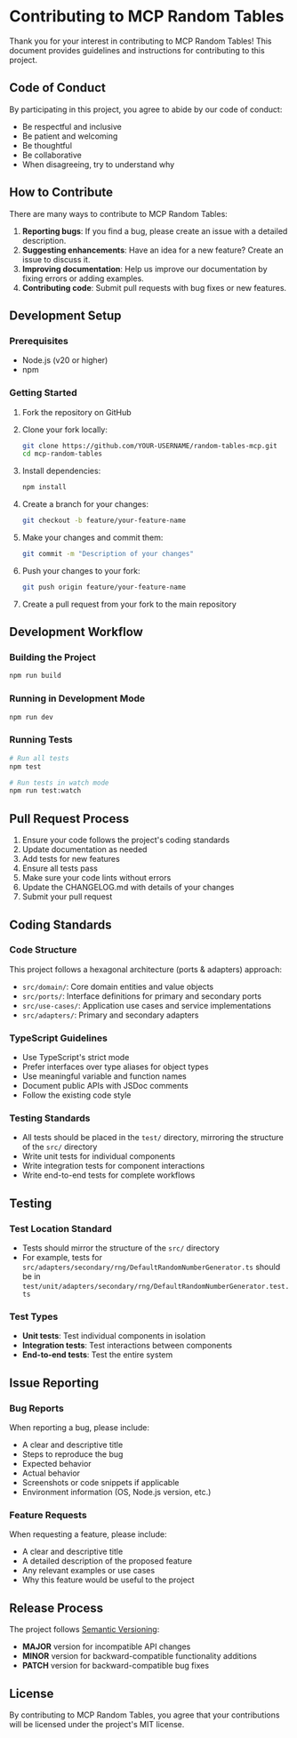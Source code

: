 # Contributing to MCP Random Tables

Thank you for your interest in contributing to MCP Random Tables! This document provides guidelines and instructions for contributing to this project.

## Code of Conduct

By participating in this project, you agree to abide by our code of conduct:

- Be respectful and inclusive
- Be patient and welcoming
- Be thoughtful
- Be collaborative
- When disagreeing, try to understand why

## How to Contribute

There are many ways to contribute to MCP Random Tables:

1. **Reporting bugs**: If you find a bug, please create an issue with a detailed description.
2. **Suggesting enhancements**: Have an idea for a new feature? Create an issue to discuss it.
3. **Improving documentation**: Help us improve our documentation by fixing errors or adding examples.
4. **Contributing code**: Submit pull requests with bug fixes or new features.

## Development Setup

### Prerequisites

- Node.js (v20 or higher)
- npm

### Getting Started

1. Fork the repository on GitHub
2. Clone your fork locally:

   ```bash
   git clone https://github.com/YOUR-USERNAME/random-tables-mcp.git
   cd mcp-random-tables
   ```

3. Install dependencies:

   ```bash
   npm install
   ```

4. Create a branch for your changes:

   ```bash
   git checkout -b feature/your-feature-name
   ```

5. Make your changes and commit them:

   ```bash
   git commit -m "Description of your changes"
   ```

6. Push your changes to your fork:

   ```bash
   git push origin feature/your-feature-name
   ```

7. Create a pull request from your fork to the main repository

## Development Workflow

### Building the Project

```bash
npm run build
```

### Running in Development Mode

```bash
npm run dev
```

### Running Tests

```bash
# Run all tests
npm test

# Run tests in watch mode
npm run test:watch
```

## Pull Request Process

1. Ensure your code follows the project's coding standards
2. Update documentation as needed
3. Add tests for new features
4. Ensure all tests pass
5. Make sure your code lints without errors
6. Update the CHANGELOG.md with details of your changes
7. Submit your pull request

## Coding Standards

### Code Structure

This project follows a hexagonal architecture (ports & adapters) approach:

- `src/domain/`: Core domain entities and value objects
- `src/ports/`: Interface definitions for primary and secondary ports
- `src/use-cases/`: Application use cases and service implementations
- `src/adapters/`: Primary and secondary adapters

### TypeScript Guidelines

- Use TypeScript's strict mode
- Prefer interfaces over type aliases for object types
- Use meaningful variable and function names
- Document public APIs with JSDoc comments
- Follow the existing code style

### Testing Standards

- All tests should be placed in the `test/` directory, mirroring the structure of the `src/` directory
- Write unit tests for individual components
- Write integration tests for component interactions
- Write end-to-end tests for complete workflows

## Testing

### Test Location Standard

- Tests should mirror the structure of the `src/` directory
- For example, tests for `src/adapters/secondary/rng/DefaultRandomNumberGenerator.ts` should be in `test/unit/adapters/secondary/rng/DefaultRandomNumberGenerator.test.ts`

### Test Types

- **Unit tests**: Test individual components in isolation
- **Integration tests**: Test interactions between components
- **End-to-end tests**: Test the entire system

## Issue Reporting

### Bug Reports

When reporting a bug, please include:

- A clear and descriptive title
- Steps to reproduce the bug
- Expected behavior
- Actual behavior
- Screenshots or code snippets if applicable
- Environment information (OS, Node.js version, etc.)

### Feature Requests

When requesting a feature, please include:

- A clear and descriptive title
- A detailed description of the proposed feature
- Any relevant examples or use cases
- Why this feature would be useful to the project

## Release Process

The project follows [Semantic Versioning](https://semver.org/):

- **MAJOR** version for incompatible API changes
- **MINOR** version for backward-compatible functionality additions
- **PATCH** version for backward-compatible bug fixes

## License

By contributing to MCP Random Tables, you agree that your contributions will be licensed under the project's MIT license.
